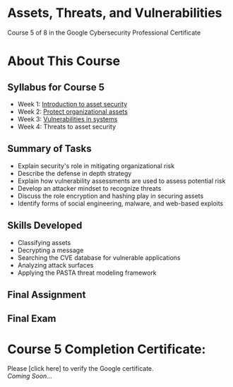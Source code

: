 # Assets, Threats, and Vulnerabilities
Course 5 of 8 in the Google Cybersecurity Professional Certificate
# About This Course
## Syllabus for Course 5
- Week 1: [Introduction to asset security](https://github.com/KailaniBailey/Google-Cybersecurity-Professional-Certificate/tree/main/Course%205:%20Assets,%20Threats,%20and%20Vulnerabilities/Week%201:%20Introduction%20to%20asset%20security)
- Week 2: [Protect organizational assets](https://github.com/KailaniBailey/Google-Cybersecurity-Professional-Certificate/tree/main/Course%205:%20Assets,%20Threats,%20and%20Vulnerabilities/Week%202:%20Protect%20organizational%20assets)
- Week 3: [Vulnerabilities in systems](https://github.com/KailaniBailey/Google-Cybersecurity-Professional-Certificate/tree/main/Course%205:%20Assets,%20Threats,%20and%20Vulnerabilities/Week%203:%20Vulnerabilities%20in%20systems)
- Week 4: Threats to asset security
## Summary of Tasks
- Explain security's role in mitigating organizational risk
- Describe the defense in depth strategy
- Explain how vulnerability assessments are used to assess potential risk
- Develop an attacker mindset to recognize threats
- Discuss the role encryption and hashing play in securing assets
- Identify forms of social engineering, malware, and web-based exploits
## Skills Developed
- Classifying assets
- Decrypting a message
- Searching the CVE database for vulnerable applications
- Analyzing attack surfaces
- Applying the PASTA threat modeling framework
## Final Assignment
## Final Exam
# Course 5 Completion Certificate:
Please [click here] to verify the Google certificate. <br>
*Coming Soon...*
